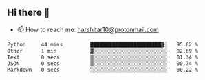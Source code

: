 ## Hi there 👋
- 📫 How to reach me: harshitar10@protonmail.com  
<!--START_SECTION:waka-->

```txt
Python     44 mins         ███████████████████████▓░   95.02 %
Other      1 min           ▓░░░░░░░░░░░░░░░░░░░░░░░░   02.69 %
Text       0 secs          ▒░░░░░░░░░░░░░░░░░░░░░░░░   01.34 %
JSON       0 secs          ▒░░░░░░░░░░░░░░░░░░░░░░░░   00.74 %
Markdown   0 secs          ░░░░░░░░░░░░░░░░░░░░░░░░░   00.22 %
```

<!--END_SECTION:waka-->

<!--
**hharshitarora/hharshitarora** is a ✨ _special_ ✨ repository because its `README.md` (this file) appears on your GitHub profile.

Here are some ideas to get you started:

- 🔭 I’m currently working on ...
- 🌱 I’m currently learning ...
- 👯 I’m looking to collaborate on ...
- 🤔 I’m looking for help with ...
- 💬 Ask me about ...
- 📫 How to reach me: ...
- 😄 Pronouns: ...
- ⚡ Fun fact: ...
-->
